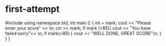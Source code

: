 # first-attempt
#include <iostream>
using namespace std;
int main ()
{
int = mark;
	cout << "Please enter your score" << \n;
	cin >> mark;
if mark (<85){
	cout << "You have failed sorry"<< \n;
	if mark(>85) {
		cout << "WELL DONE, GREAT SCORE"\n;
	}
	}
}
